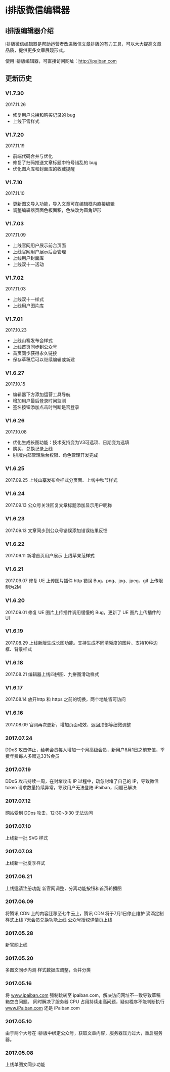 # i排版微信编辑器
## i排版编辑器介绍
i排版微信编辑器是帮助运营者改进微信文章排版的有力工具，可以大大提高文章品质，提供更多文章展现形式。

使用 i排版编辑器，可直接访问网址：<http://ipaiban.com>

## 更新历史
### V1.7.30
2017.11.26
- 修复用户兑换和购买记录的 bug
- 上线下雪样式

### V1.7.20
2017.11.19
- 前端代码合并与优化
- 修复了扫码推送文章标题中符号错乱的 bug
- 优化图片库和封面库的收藏提醒

### V1.7.10
2017.11.10
- 更新图文导入功能，导入文章可在编辑框内直接编辑
- 调整编辑器页面色板面积，色块改为圆角矩形

### V1.7.03
2017.11.09
- 上线官网用户展示前台页面
- 上线官网用户展示后台管理
- 上线用户封面库
- 上线双十一活动

### V1.7.02
2017.11.03
- 上线双十一样式
- 上线用户图片库

### V1.7.01  
2017.10.23
- 上线山寨发布会样式
- 上线首页同步到公众号
- 首页同步获得永久链接
- 保存草稿后可以继续编辑或新建

### V1.6.27
2017.10.15
- 编辑器下方添加运营工具导航
- 增加用户最后登录时间监测
- 签名按钮添加点击时判断是否登录

### V1.6.26  
2017.10.08
- 优化生成长图功能：技术支持变为V3可选项、日期变为选填
- 购买、兑换记录上线
- i排版内部管理后台权限、角色管理开发完成

### V1.6.25
2017.09.25
上线山寨发布会样式分页面、上线中秋节样式

### V1.6.24
2017.09.13
公众号关注回复文章标题添加显示用户昵称

### V1.6.23
2017.09.13
文章同步到公众号错误添加错误结果反馈

### V1.6.22
2017.09.11
新增首页用户展示
上线苹果范样式

### V1.6.21
2017.09.07
修复 UE 上传图片插件 http 错误 Bug，png、jpg、jpeg、gif 上传限制为2M

### V1.6.20
2017.09.01
修复 UE 图片上传插件调用缓慢的 Bug，更新了 UE 图片上传插件的 UI

### V1.6.19
2017.08.29
上线新版生成长图功能。支持生成不同清晰度的图片、支持10种边框、背景样式

### V1.6.18
2017.08.21
编辑器上线四拼图、九拼图滑动样式

### V1.6.17
2017.08.14
放开http 和 https 之前的切换，两个地址皆可访问

### V1.6.16
2017.08.09
官网再次更新，增加页面动效、返回顶部等细微调整

### 2017.07.24
DDoS 攻击停止，给老会员每人增加一个月高级会员，新用户8月1日之前充值，季费年费每人多赠送33%会员

### 2017.07.19
DDoS 攻击持续一周，在封堵攻击 IP 过程中，疏忽封堵了自己的 IP，导致微信 token 请求数量持续异常，导致用户无法登陆 iPaiban，问题已解决

### 2017.07.12
网站受到 DDos 攻击，12:30~3:30 无法访问

### 2017.07.10
上线新一批 SVG 样式

### 2017.07.03
上线新一批夏季样式

### 2017.06.21
上线邀请注册功能
新官网调整，分离功能按钮和首页轮播图

### 2017.06.09
将腾讯 CDN 上的内容迁移至七牛云上，腾讯 CDN 将于7月1日停止维护 
滴滴定制样式上线
7天会员兑换功能上线
公众号授权详情页上线

### 2017.05.28
新官网上线


### 2017.05.20
多图文同步内测
样式数据库调整，合并分类

### 2017.05.16
将 www.ipaiban.com 强制跳转至 ipaiban.com，解决访问网址不一致导致草稿箱空白问题。
同时解决了服务器 CPU 占用持续走高问题，疑似程序不能判断执行 www.iPaiban.com 还是 iPaiban.com

### 2017.05.10
由于两个大号在 i排版中绑定公众号，获取文章内容，服务器压力过大，重启服务器。

### 2017.05.08
上线单图文同步功能
